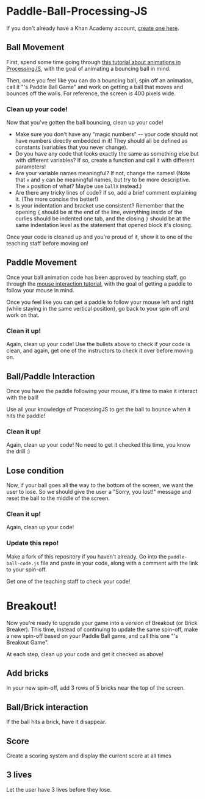 # Paddle-Ball-Processing-JS

If you don't already have a Khan Academy account, [create one here](https://www.khanacademy.org/signup).

## Ball Movement
First, spend some time going through [this tutorial about animations in ProcessingJS](https://www.khanacademy.org/computing/computer-programming/programming/animation-basics/p/making-animations), with the goal of animating a bouncing ball in mind.

Then, once you feel like you can do a bouncing ball, spin off an animation, call it "<Your name>'s Paddle Ball Game" and work on getting a ball that moves and bounces off the walls.  For reference, the screen is 400 pixels wide.

### Clean up your code!
Now that you've gotten the ball bouncing, clean up your code!  

* Make sure you don't have any "magic numbers" -- your code should not have numbers directly embedded in it!  They should all be defined as constants (variables that you never change).
* Do you have any code that looks exactly the same as something else but with different variables? If so, create a function and call it with different parameters!
* Are your variable names meaningful? If not, change the names! (Note that `x` and `y` can be meaningful names, but try to be more descriptive.  The `x` position of what?  Maybe use `ballX` instead.)
* Are there any tricky lines of code?  If so, add a brief comment explaining it. (The more concise the better!)
* Is your indentation and bracket use consistent?  Remember that the opening `{` should be at the end of the line, everything inside of the curlies should be indented one tab, and the closing `}` should be at the same indentation level as the statement that opened block it's closing.

Once your code is cleaned up and you're proud of it, show it to one of the teaching staff before moving on!

## Paddle Movement
Once your ball animation code has been approved by teaching staff, go through the [mouse interaction tutorial](https://www.khanacademy.org/computing/computer-programming/programming/interactive-programs/p/mouse-interaction), with the goal of getting a paddle to follow your mouse in mind.

Once you feel like you can get a paddle to follow your mouse left and right (while staying in the same vertical position), go back to your spin off and work on that.

### Clean it up!
Again, clean up your code!  Use the bullets above to check if your code is clean, and again, get one of the instructors to check it over before moving on.

## Ball/Paddle Interaction
Once you have the paddle following your mouse, it's time to make it interact with the ball!

Use all your knowledge of ProcessingJS to get the ball to bounce when it hits the paddle!

### Clean it up!
Again, clean up your code!  No need to get it checked this time, you know the drill :)

## Lose condition

Now, if your ball goes all the way to the bottom of the screen, we want the user to lose.  So we should give the user a "Sorry, you lost!" message and reset the ball to the middle of the screen.

### Clean it up!
Again, clean up your code!

### Update this repo!

Make a fork of this repository if you haven't already.  Go into the `paddle-ball-code.js` file and paste in your code, along with a comment with the link to your spin-off.  

Get one of the teaching staff to check your code!

# Breakout!

Now you're ready to upgrade your game into a version of Breakout (or Brick Breaker).  This time, instead of continuing to update the same spin-off, make a new spin-off based on your Paddle Ball game, and call this one "<Your name>'s Breakout Game". 

At each step, clean up your code and get it checked as above!

## Add bricks

In your new spin-off, add 3 rows of 5 bricks near the top of the screen.

## Ball/Brick interaction

If the ball hits a brick, have it disappear.

## Score

Create a scoring system and display the current score at all times

## 3 lives

Let the user have 3 lives before they lose.
